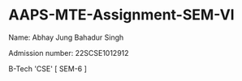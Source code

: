 # AAPS-MTE-Assignment-SEM-VI

Name: Abhay Jung Bahadur Singh

Admission number: 22SCSE1012912

B-Tech 'CSE' [ SEM-6 ]
